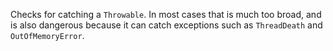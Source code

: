 Checks for catching a `Throwable`. In most cases that is much too broad,
and is also dangerous because it can catch exceptions such as
`ThreadDeath` and `OutOfMemoryError`.
